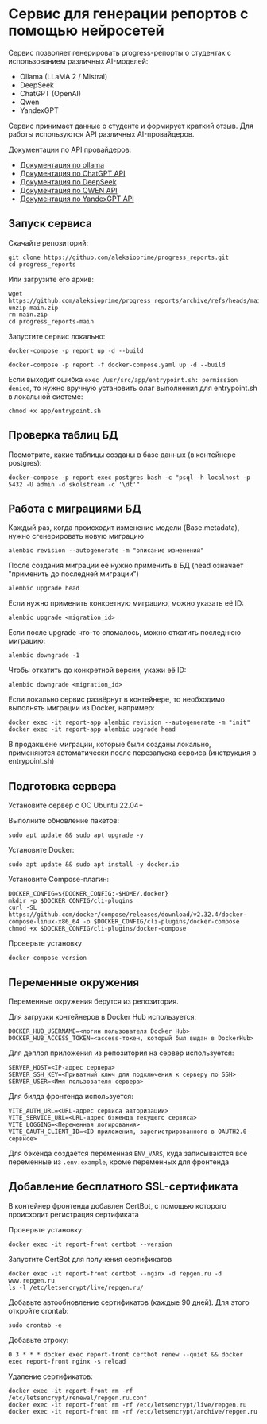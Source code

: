 # Сервис для генерации репортов с помощью нейросетей

Сервис позволяет генерировать progress-репорты о студентах с использованием различных AI-моделей:

- Ollama (LLaMA 2 / Mistral)
- DeepSeek
- ChatGPT (OpenAI)
- Qwen
- YandexGPT

Сервис принимает данные о студенте и формирует краткий отзыв. Для работы используются API различных AI-провайдеров.

Документации по API провайдеров:

- [Документация по ollama](https://github.com/ollama/ollama)
- [Документация по ChatGPT API](https://platform.openai.com/docs/quickstart)
- [Документация по DeepSeek](https://api-docs.deepseek.com/)
- [Документация по QWEN API](https://www.alibabacloud.com/help/en/model-studio/developer-reference/use-qwen-by-calling-api)
- [Документация по YandexGPT API](https://yandex.cloud/ru/docs/foundation-models/quickstart/yandexgpt#sdk_1)

## Запуск сервиса

Скачайте репозиторий:
```
git clone https://github.com/aleksioprime/progress_reports.git
cd progress_reports
```

Или загрузите его архив:
```
wget https://github.com/aleksioprime/progress_reports/archive/refs/heads/main.zip
unzip main.zip
rm main.zip
cd progress_reports-main
```

Запустите сервис локально:
```
docker-compose -p report up -d --build
```

```
docker-compose -p report -f docker-compose.yaml up -d --build
```

Если выходит ошибка `exec /usr/src/app/entrypoint.sh: permission denied`, то нужно вручную установить флаг выполнения для entrypoint.sh в локальной системе:
```
chmod +x app/entrypoint.sh
```

## Проверка таблиц БД

Посмотрите, какие таблицы созданы в базе данных (в контейнере postgres):
```
docker-compose -p report exec postgres bash -c "psql -h localhost -p 5432 -U admin -d skolstream -c '\dt'"
```

## Работа с миграциями БД

Каждый раз, когда происходит изменение модели (Base.metadata), нужно сгенерировать новую миграцию
```shell
alembic revision --autogenerate -m "описание изменений"
```

После создания миграции её нужно применить в БД (head означает "применить до последней миграции")
```shell
alembic upgrade head
```

Если нужно применить конкретную миграцию, можно указать её ID:
```shell
alembic upgrade <migration_id>
```

Если после upgrade что-то сломалось, можно откатить последнюю миграцию:
```shell
alembic downgrade -1
```

Чтобы откатить до конкретной версии, укажи её ID:
```shell
alembic downgrade <migration_id>
```

Если локально сервис развёрнут в контейнере, то необходимо выполнять миграции из Docker, например:
```shell
docker exec -it report-app alembic revision --autogenerate -m "init"
docker exec -it report-app alembic upgrade head
```

В продакшене миграции, которые были созданы локально, применяются автоматически после перезапуска сервиса (инструкция в entrypoint.sh)

## Подготовка сервера

Установите сервер с ОС Ubuntu 22.04+

Выполните обновление пакетов:
```
sudo apt update && sudo apt upgrade -y
```

Установите Docker:
```
sudo apt update && sudo apt install -y docker.io
```

Установите Compose-плагин:
```
DOCKER_CONFIG=${DOCKER_CONFIG:-$HOME/.docker}
mkdir -p $DOCKER_CONFIG/cli-plugins
curl -SL https://github.com/docker/compose/releases/download/v2.32.4/docker-compose-linux-x86_64 -o $DOCKER_CONFIG/cli-plugins/docker-compose
chmod +x $DOCKER_CONFIG/cli-plugins/docker-compose
```

Проверьте установку
```
docker compose version
```

## Переменные окружения

Переменные окружения берутся из репозитория.

Для загрузки контейнеров в Docker Hub используется:
```
DOCKER_HUB_USERNAME=<логин пользователя Docker Hub>
DOCKER_HUB_ACCESS_TOKEN=<access-токен, который был выдан в DockerHub>
```

Для деплоя приложения из репозитория на сервер используется:
```
SERVER_HOST=<IP-адрес сервера>
SERVER_SSH_KEY=<Приватный ключ для подключения к серверу по SSH>
SERVER_USER=<Имя пользователя сервера>
```

Для билда фронтенда используется:
```
VITE_AUTH_URL=<URL-адрес сервиса авторизации>
VITE_SERVICE_URL=<URL-адрес бэкенда текущего сервиса>
VITE_LOGGING=<Переменная логирования>
VITE_OAUTH_CLIENT_ID=<ID приложения, зарегистрированного в OAUTH2.0-сервисе>
```

Для бэкенда создаётся переменная `ENV_VARS`, куда записываются все переменные из `.env.example`, кроме переменных для фронтенда

## Добавление бесплатного SSL-сертификата

В контейнер фронтенда добавлен CertBot, с помощью которого происходит регистрация сертификата

Проверьте установку:
```
docker exec -it report-front certbot --version
```

Запустите CertBot для получения сертификатов
```
docker exec -it report-front certbot --nginx -d repgen.ru -d www.repgen.ru
ls -l /etc/letsencrypt/live/repgen.ru/
```

Добавьте автообновление сертификатов (каждые 90 дней). Для этого откройте crontab:
```
sudo crontab -e
```

Добавьте строку:
```
0 3 * * * docker exec report-front certbot renew --quiet && docker exec report-front nginx -s reload
```

Удаление сертификатов:
```
docker exec -it report-front rm -rf /etc/letsencrypt/renewal/repgen.ru.conf
docker exec -it report-front rm -rf /etc/letsencrypt/live/repgen.ru
docker exec -it report-front rm -rf /etc/letsencrypt/archive/repgen.ru
```